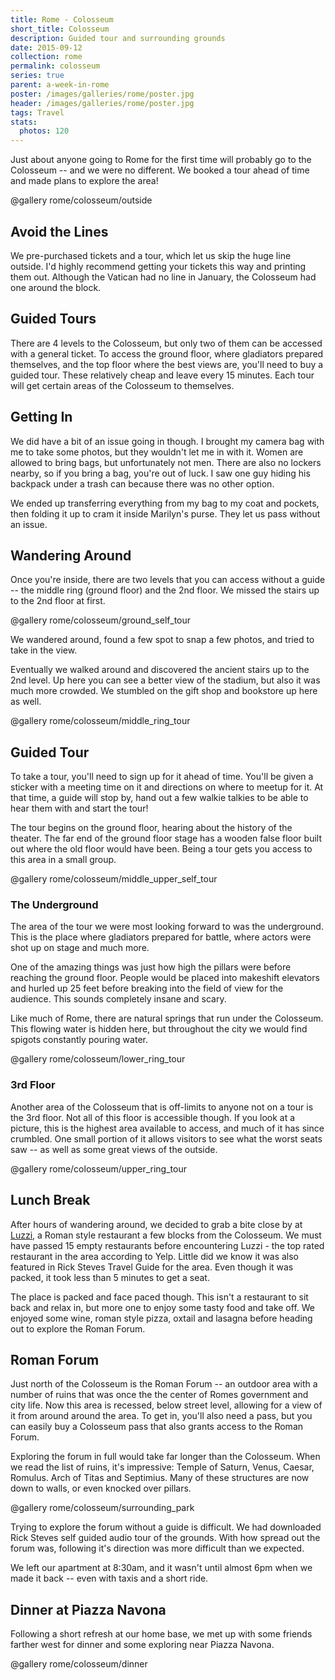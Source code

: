 ```yaml
---
title: Rome - Colosseum
short_title: Colosseum
description: Guided tour and surrounding grounds
date: 2015-09-12
collection: rome
permalink: colosseum
series: true
parent: a-week-in-rome
poster: /images/galleries/rome/poster.jpg
header: /images/galleries/rome/poster.jpg
tags: Travel
stats:
  photos: 120
---
```


Just about anyone going to Rome for the first time will probably go to the Colosseum -- and we were no different. We booked a tour ahead of time and made plans to explore the area!

@gallery rome/colosseum/outside

## Avoid the Lines

We pre-purchased tickets and a tour, which let us skip the huge line outside. I'd highly recommend getting your tickets this way and printing them out. Although the Vatican had no line in January, the Colosseum had one around the block.

## Guided Tours

There are 4 levels to the Colosseum, but only two of them can be accessed with a general ticket. To access the ground floor, where gladiators prepared themselves, and the top floor where the best views are, you'll need to buy a guided tour. These relatively cheap and leave every 15 minutes. Each tour will get certain areas of the Colosseum to themselves.

## Getting In

We did have a bit of an issue going in though. I brought my camera bag with me to take some photos, but they wouldn't let me in with it. Women are allowed to bring bags, but unfortunately not men. There are also no lockers nearby, so if you bring a bag, you're out of luck. I saw one guy hiding his backpack under a trash can because there was no other option.

We ended up transferring everything from my bag to my coat and pockets, then folding it up to cram it inside Marilyn's purse. They let us pass without an issue.

## Wandering Around

Once you're inside, there are two levels that you can access without a guide -- the middle ring (ground floor) and the 2nd floor. We missed the stairs up to the 2nd floor at first.

@gallery rome/colosseum/ground_self_tour

We wandered around, found a few spot to snap a few photos, and tried to take in the view.

Eventually we walked around and discovered the ancient stairs up to the 2nd level. Up here you can see a better view of the stadium, but also it was much more crowded. We stumbled on the gift shop and bookstore up here as well.

@gallery rome/colosseum/middle_ring_tour

## Guided Tour

To take a tour, you'll need to sign up for it ahead of time. You'll be given a sticker with a meeting time on it and directions on where to meetup for it. At that time, a guide will stop by, hand out a few walkie talkies to be able to hear them with and start the tour!

The tour begins on the ground floor, hearing about the history of the theater. The far end of the ground floor stage has a wooden false floor built out where the old floor would have been. Being a tour gets you access to this area in a small group.

@gallery rome/colosseum/middle_upper_self_tour

### The Underground

The area of the tour we were most looking forward to was the underground. This is the place where gladiators prepared for battle, where actors were shot up on stage and much more.

One of the amazing things was just how high the pillars were before reaching the ground floor. People would be placed into makeshift elevators and hurled up 25 feet before breaking into the field of view for the audience. This sounds completely insane and scary.

Like much of Rome, there are natural springs that run under the Colosseum. This flowing water is hidden here, but throughout the city we would find spigots constantly pouring water.

@gallery rome/colosseum/lower_ring_tour

### 3rd Floor

Another area of the Colosseum that is off-limits to anyone not on a tour is the 3rd floor. Not all of this floor is accessible though. If you look at a picture, this is the highest area available to access, and much of it has since crumbled. One small portion of it allows visitors to see what the worst seats saw -- as well as some great views of the outside.

@gallery rome/colosseum/upper_ring_tour

## Lunch Break

After hours of wandering around, we decided to grab a bite close by at [Luzzi](http://www.yelp.com/biz/luzzi-roma-2), a Roman style restaurant a few blocks from the Colosseum. We must have passed 15 empty restaurants before encountering Luzzi - the top rated restaurant in the area according to Yelp. Little did we know it was also featured in Rick Steves Travel Guide for the area. Even though it was packed, it took less than 5 minutes to get a seat.

The place is packed and face paced though. This isn't a restaurant to sit back and relax in, but more one to enjoy some tasty food and take off. We enjoyed some wine, roman style pizza, oxtail and lasagna before heading out to explore the Roman Forum.

## Roman Forum

Just north of the Colosseum is the Roman Forum -- an outdoor area with a number of ruins that was once the the center of Romes government and city life. Now this area is recessed, below street level, allowing for a view of it from around around the area. To get in, you'll also need a pass, but you can easily buy a Colosseum pass that also grants access to the Roman Forum.

Exploring the forum in full would take far longer than the Colosseum. When we read the list of ruins, it's impressive: Temple of Saturn, Venus, Caesar, Romulus. Arch of Titas and Septimius. Many of these structures are now down to walls, or even knocked over pillars.

@gallery rome/colosseum/surrounding_park

Trying to explore the forum without a guide is difficult. We had downloaded Rick Steves self guided audio tour of the grounds. With how spread out the forum was, following it's direction was more difficult than we expected.

We left our apartment at 8:30am, and it wasn't until almost 6pm when we made it back -- even with taxis and a short ride.

## Dinner at Piazza Navona

Following a short refresh at our home base, we met up with some friends farther west for dinner and some exploring near Piazza Navona.

@gallery rome/colosseum/dinner
